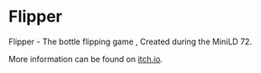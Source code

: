 # Flipper #
Flipper - The bottle flipping game , Created during the MiniLD 72.

More information can be found on [itch.io](http:\\DirtyAxe.itch.io/flipper).
